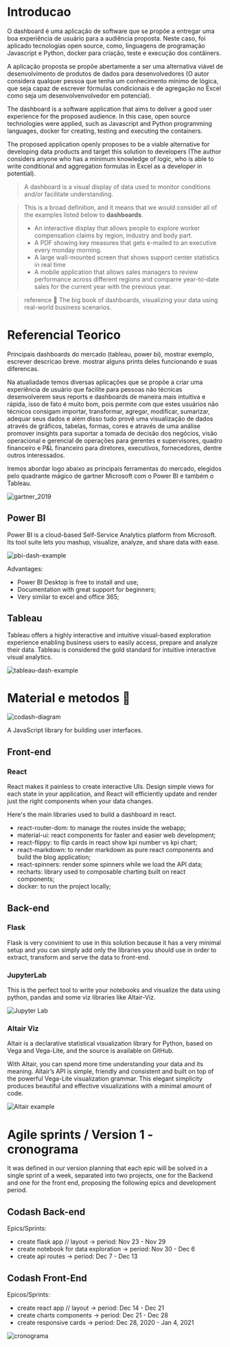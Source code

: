 # Introducao

<!-- Escrever uma breve introducao sobre dashboard, de forma geral. Citar referencias. -->

O dashboard é uma aplicação de software que se propõe a entregar uma boa experiência de usuário para a audiência proposta. Neste caso, foi aplicado tecnologias open source, como, linguagens de programação Javascript e Python, docker para criação, teste e execução dos contâiners.

A aplicação proposta se propõe abertamente a ser uma alternativa viável de desenvolvimento de produtos de dados para desenvolvedores (O autor considera qualquer pessoa que tenha um conhecimento mínimo de lógica, que seja capaz de escrever fórmulas condicionais e de agregação no Excel como seja um desenvolvenvolvedor em potencial).

The dashboard is a software application that aims to deliver a good user experience for the proposed audience. In this case, open source technologies were applied, such as Javascript and Python programming languages, docker for creating, testing and executing the containers.

The proposed application openly proposes to be a viable alternative for developing data products and target this solution to developers (The author considers anyone who has a minimum knowledge of logic, who is able to write conditional and aggregation formulas in Excel as a developer in potential).

>A dashboard is a visual display of data used to monitor conditions and/or facilitate understanding.

> This is a broad definition, and it means that we would consider all of the examples listed below to **dashboards**.
> - An interactive display that allows people to explore worker compensation claims by region, industry and body part.
> - A PDF showing key measures that gets e-mailed to an executive every monday morning.
> - A large wall-mounted screen that shows support center statistics in real time
> - A mobile application that allows sales managers to review performance across different regions and comparre year-to-date sales for the current year with the previous year.

> reference :book: The big book of dashboards, visualizing your data using real-world business scenarios.

# Referencial Teorico

Principais dashboards do mercado (tableau, power bi), mostrar exemplo, escrever descricao breve. mostrar alguns prints deles funcionando e suas diferencas.

Na atualiadade temos diversas aplicações que se propôe a criar uma experiência de usuário que facilite para pessoas não técnicas desenvolverem seus reports e dashboards de maneira mais intuitiva e rápida, isso de fato é muito bom, pois permite com que estes usuários não técnicos consigam importar, transformar, agregar, modificar, sumarizar, adequar seus dados e além disso tudo provê uma visualização de dados através de gráficos, tabelas, formas, cores e através de uma análise promover insights para suportar a tomada de decisão dos negócios, visão operacional e gerencial de operações para gerentes e supervisores, quadro financeiro e P&L financeiro para diretores, executivos, fornecedores, dentre outros interessados.

Iremos abordar logo abaixo as principais ferramentas do mercado, elegidos pelo quadrante mágico de gartner Microsoft com o Power BI e também o Tableau.

![gartner_2019](./images/gartner_2019.png)

## Power BI

Power BI is a cloud-based Self-Service Analytics platform from Microsoft. Its tool suite lets you mashup, visualize, analyze, and share data with ease.

![pbi-dash-example](./images/power-bi-dashboard.png)

Advantages:

- Power BI Desktop is free to install and use;
- Documentation with great support for beginners;
- Very similar to excel and office 365;

## Tableau

Tableau offers a highly interactive and intuitive visual-based exploration experience enabling business users to easily access, prepare and analyze their data. Tableau is considered the gold standard for intuitive interactive visual analytics.

![tableau-dash-example](./images/tableau-dashboard.png)

# Material e metodos :book:

![codash-diagram](./images/codash-diagram.png)

<!-- Colocar os diagramas, falar sobre as tecnologias. -->

A JavaScript library for building user interfaces.

## Front-end

### React

React makes it painless to create interactive UIs. Design simple views for each state in your application, and React will efficiently update and render just the right components when your data changes.

Here's the main libraries used to build a dashboard in react.

- react-router-dom: to manage the routes inside the webapp;
- material-ui: react components for faster and easier web development;
- react-flippy: to flip cards in react show kpi number vs kpi chart;
- react-markdown: to render markdown as pure react components and build the blog application;
- react-spinners: render some spinners while we load the API data;
- recharts: library used to composable charting built on react components;
- docker: to run the project locally;

## Back-end

### Flask

Flask is very convinient to use in this solution because it has a very minimal setup and you can simply add only the libraries you should use in order to extract, transform and serve the data to front-end.

### JupyterLab

This is the perfect tool to write your notebooks and visualize the data using python, pandas and some viz libraries like Altair-Viz.

![Jupyter Lab](./images/jupyter-lab-altair-viz2.png)

### Altair Viz

Altair is a declarative statistical visualization library for Python, based on Vega and Vega-Lite, and the source is available on GitHub.

With Altair, you can spend more time understanding your data and its meaning. Altair’s API is simple, friendly and consistent and built on top of the powerful Vega-Lite visualization grammar. This elegant simplicity produces beautiful and effective visualizations with a minimal amount of code.

![Altair example](./images/altair-viz-nb.png)

# Agile sprints / Version 1 - cronograma

It was defined in our version planning that each epic will be solved in a single sprint of a week, separated into two projects, one for the Backend and one for the front end, proposing the following epics and development period.

## Codash Back-end

Epics/Sprints:
- create flask app // layout -> period: Nov 23 - Nov 29
- create notebook for data exploration -> period: Nov 30 - Dec 6
- create api routes -> period: Dec 7 - Dec 13

## Codash Front-End

Epicos/Sprints:
- create react app // layout -> period: Dec 14 - Dec 21
- create charts components -> period: Dec 21 - Dec 28
- create responsive cards -> period: Dec 28, 2020 - Jan 4, 2021

![cronograma](./images/codash-cronogram.png)